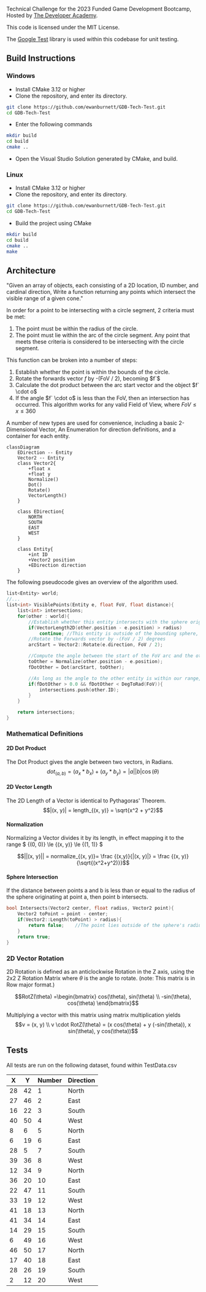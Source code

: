 Technical Challenge for the 2023 Funded Game Development Bootcamp, Hosted by [The Developer Academy](https://thedeveloperacademy.com). 

This code is licensed under the MIT License. 

The [Google Test](https://github.com/google/googletest) library is used within this codebase for unit testing. 

## Build Instructions
### Windows
- Install CMake 3.12 or higher
- Clone the repository, and enter its directory. 
```bash
git clone https://github.com/ewanburnett/GDB-Tech-Test.git
cd GDB-Tech-Test
```
- Enter the following commands 
```bash
mkdir build
cd build
cmake ..
```
- Open the Visual Studio Solution generated by CMake, and build. 
### Linux
- Install CMake 3.12 or higher
- Clone the repository, and enter its directory. 
```bash
git clone https://github.com/ewanburnett/GDB-Tech-Test.git
cd GDB-Tech-Test
```
- Build the project using CMake
```bash
mkdir build
cd build
cmake ..
make
```

## Architecture
"Given an array of objects, each consisting of a 2D location, ID number, and cardinal direction, Write a function returning any points which intersect the visible range of a given cone."

In order for a point to be intersecting with a circle segment, 2 criteria must be met: 
1. The point must be within the radius of the circle.
2. The point must lie within the arc of the circle segment. 
Any point that meets these criteria is considered to be intersecting with the circle segment. 

This function can be broken into a number of steps:
1. Establish whether the point is within the bounds of the circle. 
2. Rotate the forwards vector $f$ by -(FoV / 2), becoming $f`$
3. Calculate the dot product between the arc start vector and the object $f` \cdot o$ 
4. If the angle $f` \cdot o$ is less than the FoV, then an intersection has occurred. 
This algorithm works for any valid Field of View, where $FoV \le x \le 360$

A number of new types are used for convenience, including a basic 2-Dimensional Vector, An Enumeration for direction definitions, and a container for each entity. 
```mermaid
classDiagram
	EDirection -- Entity
	Vector2 -- Entity
	class Vector2{
		+float x
		+float y
		Normalize()
		Dot()
		Rotate()
		VectorLength()
	}
	
	class EDirection{
		NORTH
		SOUTH
		EAST
		WEST
	}
	
	class Entity{
		+int ID
		+Vector2 position
		+EDirection direction
	}
```

The following pseudocode gives an overview of the algorithm used.
```c++
list<Entity> world;
//...
list<int> VisiblePoints(Entity e, float FoV, float distance){
	list<int> intersections;
	for(other : world){
		//Establish whether this entity intersects with the sphere originating from e, with radius of distance. 
		if(VectorLength2D(other.position - e.position) > radius)
			continue; //This entity is outside of the bounding sphere, so skip it. 
		//Rotate the Forwards vector by -(FoV / 2) degrees
		arcStart = Vector2::Rotate(e.direction, FoV / 2);

		//Compute the angle between the start of the FoV arc and the other entity.
		toOther = Normalize(other.position - e.position);
		fDotOther = Dot(arcStart, toOther);

		//As long as the angle to the other entity is within our range, an intersection has occurred. 
		if(fDotOther > 0.0 && fDotOther < DegToRad(FoV)){
			intersections.push(other.ID);
		}
	}

	return intersections;
}
```

### Mathematical Definitions
#### 2D Dot Product 
The Dot Product gives the angle between two vectors, in Radians. 
$$dot_{(a, b)} = (a_x * b_x) + (a_y * b_y) = |a||b|\cos(\theta) $$

#### 2D Vector Length
The 2D Length of a Vector is identical to Pythagoras' Theorem. 
$$|(x, y)| = length_{(x, y)} = \sqrt{x^2 + y^2}$$

#### Normalization
Normalizing a Vector divides it by its length, in effect mapping it to the range $ {(0, 0)} \le {(x, y)} \le {(1, 1)} $

$$||(x, y)|| = normalize_{(x, y)}= \frac {(x,y)}{|(x, y)|} = \frac {(x, y)}{\sqrt{(x^2+y^2)}}$$

#### Sphere Intersection
If the distance between points a and b is less than or equal to the radius of the sphere originating at point a, then point b intersects. 
```c++
bool Intersects(Vector2 center, float radius, Vector2 point){
	Vector2 toPoint = point - center;
	if(Vector2::Length(toPoint) > radius){
		return false;    //The point lies outside of the sphere's radius. 
	}
	return true; 
}
```

### 2D Vector Rotation
2D Rotation is defined as an anticlockwise Rotation in the Z axis, using the 2x2 Z Rotation Matrix where $\theta$ is the angle to rotate. 
(note: This matrix is in Row major format.)

$$RotZ(\theta) =\begin{bmatrix}
	cos(\theta), sin(\theta) \\
	-sin(\theta), cos(\theta)  
 \end{bmatrix}$$

Multiplying a vector with this matrix using matrix multiplication yields
$$v = (x, y) \\
v \cdot RotZ(\theta) = (x cos(\theta) + y (-sin(\theta)), x sin(\theta), y cos(\theta))$$

## Tests
All tests are run on the following dataset, found within TestData.csv

| X | Y | Number | Direction |
|-|-|-|-|
| 28| 42| 1| North|
|27|46|2|East|
|16|22|3|South|
|40|50|4|West|
|8|6|5|North|
|6|19|6|East|
|28|5|7|South|
|39|36|8|West|
|12|34|9|North|
|36|20|10|East|
|22|47|11|South|
|33|19|12|West|
|41|18|13|North|
|41|34|14|East|
|14|29|15|South|
|6|49|16|West|
|46|50|17|North|
|17|40|18|East|
|28|26|19|South|
|2|12|20|West|


